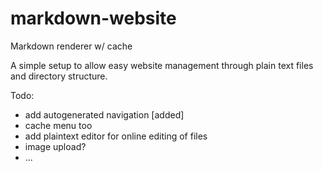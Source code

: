 markdown-website
================

Markdown renderer w/ cache

A simple setup to allow easy website management through plain text files and directory structure.

Todo:

- add autogenerated navigation [added]
- cache menu too
- add plaintext editor for online editing of files
- image upload?
- ...
